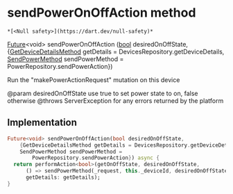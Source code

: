 


# sendPowerOnOffAction method




    *[<Null safety>](https://dart.dev/null-safety)*




[Future](https://api.flutter.dev/flutter/dart-async/Future-class.html)&lt;void> sendPowerOnOffAction
([bool](https://api.flutter.dev/flutter/dart-core/bool-class.html) desiredOnOffState, {[GetDeviceDetailsMethod](../../providers_device_provider/GetDeviceDetailsMethod.md) getDetails = DevicesRepository.getDeviceDetails, [SendPowerMethod](../../providers_power_trait_provider/SendPowerMethod.md) sendPowerMethod = PowerRepository.sendPowerAction})





<p>Run the "makePowerActionRequest" mutation on this device</p>
<p>@param desiredOnOffState use true to set power state to on, false otherwise
@throws ServerException for any errors returned by the platform</p>



## Implementation

```dart
Future<void> sendPowerOnOffAction(bool desiredOnOffState,
    {GetDeviceDetailsMethod getDetails = DevicesRepository.getDeviceDetails,
    SendPowerMethod sendPowerMethod =
        PowerRepository.sendPowerAction}) async {
  return performAction<bool>(getOnOffState, desiredOnOffState,
      () => sendPowerMethod(_request, this._deviceId, desiredOnOffState),
      getDetails: getDetails);
}
```







